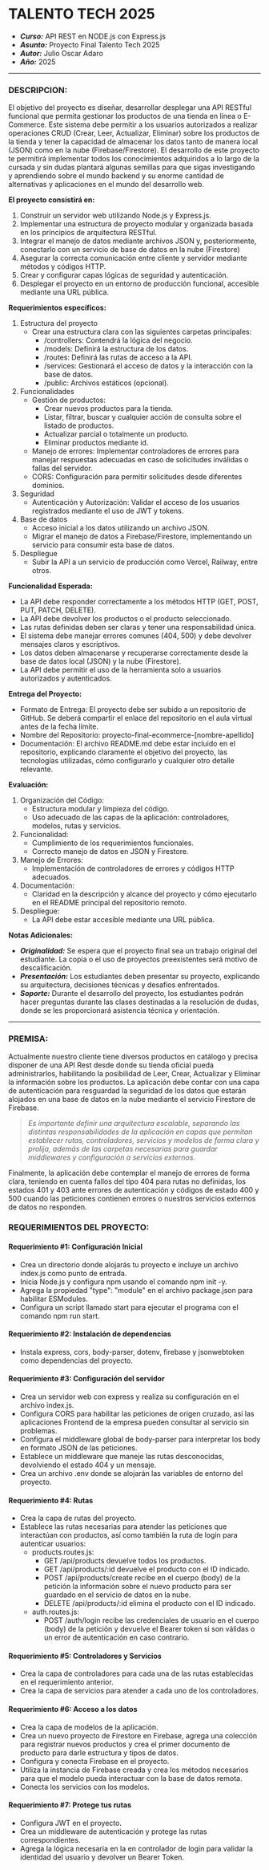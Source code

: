 # TALENTO TECH 2025 #
- ***Curso:*** API REST en NODE.js con Express.js
- ***Asunto:*** Proyecto Final Talento Tech 2025
- ***Autor:*** Julio Oscar Adaro
- ***Año:*** 2025
--------------------------------------------------
### DESCRIPCION: ###

El objetivo del proyecto es diseñar, desarrollar  desplegar una API RESTful funcional que permita gestionar los productos de una tienda en línea o E-Commerce. Este sistema debe permitir a los usuarios autorizados a realizar operaciones CRUD (Crear, Leer, Actualizar, Eliminar) sobre los productos de la tienda y tener la capacidad de almacenar los datos tanto de manera local (JSON) como en la nube (Firebase/Firestore). El desarrollo de este proyecto te permitirá implementar todos los conocimientos adquiridos a lo largo de la cursada y sin dudas plantará algunas semillas para que sigas investigando y aprendiendo sobre el mundo backend y su enorme cantidad de alternativas y aplicaciones en el mundo del desarrollo web.

**El proyecto consistirá en:**
1. Construir un servidor web utilizando Node.js y Express.js.
2. Implementar una estructura de proyecto modular y organizada basada en los principios de arquitectura RESTful.
3. Integrar el manejo de datos mediante archivos JSON y, posteriormente, conectarlo con un servicio de base de datos en la nube (Firestore)
4. Asegurar la correcta comunicación entre cliente y servidor mediante métodos y códigos HTTP.
5. Crear y configurar capas lógicas de seguridad y autenticación.
6. Desplegar el proyecto en un entorno de producción funcional, accesible mediante una URL pública.

**Requerimientos específicos:**
1. Estructura del proyecto
    - Crear una estructura clara con las siguientes carpetas principales:
        - /controllers: Contendrá la lógica del negocio.
        - /models: Definirá la estructura de los datos.
        - /routes: Definirá las rutas de acceso a la API.
        - /services: Gestionará el acceso de datos y la interacción con la base de datos.
        - /public: Archivos estáticos (opcional).
2. Funcionalidades
    - Gestión de productos:
        - Crear nuevos productos para la tienda.
        - Listar, filtrar, buscar y cualquier acción de consulta sobre el listado de productos.
        - Actualizar parcial o totalmente un producto.
        - Eliminar productos mediante id.
    - Manejo de errores: Implementar controladores de errores para manejar respuestas adecuadas en caso de solicitudes inválidas o fallas del servidor.
    - CORS: Configuración para permitir solicitudes desde diferentes dominios.
3. Seguridad
    - Autenticación y Autorización: Validar el acceso de los usuarios registrados mediante el uso de JWT y tokens.
4. Base de datos
    - Acceso inicial a los datos utilizando un archivo JSON.
    - Migrar el manejo de datos a Firebase/Firestore, implementando un servicio para consumir esta base de datos.
5. Despliegue
    - Subir la API a un servicio de producción como Vercel, Railway, entre otros.

**Funcionalidad Esperada:**
- La API debe responder correctamente a los métodos HTTP (GET, POST, PUT, PATCH, DELETE).
- La API debe devolver los productos o el producto seleccionado.
- Las rutas definidas deben ser claras y tener una responsabilidad única.
- El sistema debe manejar errores comunes (404, 500) y debe devolver mensajes claros y escriptivos.
- Los datos deben almacenarse y recuperarse correctamente desde la base de datos local (JSON) y la nube (Firestore).
- La API debe permitir el uso de la herramienta solo a usuarios autorizados y autenticados.

**Entrega del Proyecto:**
- Formato de Entrega: El proyecto debe ser subido a un repositorio de GitHub. Se deberá compartir el enlace del repositorio en el aula virtual antes de la fecha límite.
- Nombre del Repositorio: proyecto-final-ecommerce-[nombre-apellido]
- Documentación: El archivo README.md debe estar incluido en el repositorio, explicando claramente el objetivo del proyecto, las tecnologías utilizadas, cómo configurarlo y cualquier otro detalle relevante.

**Evaluación:**
1. Organización del Código:
    - Estructura modular y limpieza del código.
    - Uso adecuado de las capas de la aplicación: controladores, modelos, rutas y servicios.
2. Funcionalidad:
    - Cumplimiento de los requerimientos funcionales.
    - Correcto manejo de datos en JSON y Firestore.
3. Manejo de Errores:
    - Implementación de controladores de errores y códigos HTTP adecuados.
4. Documentación:
    - Claridad en la descripción y alcance del proyecto y cómo ejecutarlo en el README principal del repositorio remoto.
5. Despliegue:
    - La API debe estar accesible mediante una URL pública.

**Notas Adicionales:**
- ***Originalidad:*** Se espera que el proyecto final sea un trabajo original del estudiante. La copia o el uso de proyectos preexistentes será motivo de descalificación.
- ***Presentación:*** Los estudiantes deben presentar su proyecto, explicando su arquitectura, decisiones técnicas y desafíos enfrentados.
- ***Soporte:*** Durante el desarrollo del proyecto, los estudiantes podrán hacer preguntas durante las clases destinadas a la resolución de dudas, donde se les proporcionará asistencia técnica y orientación.

--------------------------------------------------

### PREMISA: ###

Actualmente nuestro cliente tiene diversos productos en catálogo y precisa disponer de una API Rest desde donde su tienda oficial pueda administrarlos, habilitando la posibilidad de Leer, Crear, Actualizar y Eliminar la información sobre los productos.
La aplicación debe contar con una capa de autenticación para resguardad la seguridad de los datos que estarán alojados en una base de datos en la nube mediante el servicio Firestore de Firebase.


> *Es importante definir una arquitectura escalable, separando las distintas responsabilidades de la aplicación en capas que permitan establecer rutas, controladores, servicios y modelos de forma clara y prolija, además de las carpetas necesarias para guardar middlewares y configuración a servicios externos.*


Finalmente, la aplicación debe contemplar el manejo de errores de forma clara, teniendo en cuenta fallos del tipo 404 para rutas no definidas, los estados 401 y 403 ante errores de autenticación y códigos de estado 400 y 500 cuando las peticiones contienen errores o nuestros servicios externos de datos no responden.

### REQUERIMIENTOS DEL PROYECTO: ###

#### Requerimiento #1: Configuración Inicial ####

- Crea un directorio donde alojarás tu proyecto e incluye un archivo index.js como punto de entrada.
- Inicia Node.js y configura npm usando el comando npm init -y.
- Agrega la propiedad "type": "module" en el archivo package.json para habilitar ESModules.
- Configura un script llamado start para ejecutar el programa con el comando npm run start.

#### Requerimiento #2: Instalación de dependencias ####

- Instala express, cors, body-parser, dotenv, firebase y jsonwebtoken como dependencias del proyecto.

#### Requerimiento #3: Configuración del servidor ####

- Crea un servidor web con express y realiza su configuración en el archivo index.js.
- Configura CORS para habilitar las peticiones de origen cruzado, así las aplicaciones Frontend de la empresa pueden consultar al servicio sin problemas.
- Configura el middleware global de body-parser para interpretar los body en formato JSON de las peticiones.
- Establece un middleware que maneje las rutas desconocidas, devolviendo el estado 404 y un mensaje.
- Crea un archivo .env donde se alojarán las variables de entorno del proyecto.

#### Requerimiento #4: Rutas ####

- Crea la capa de rutas del proyecto.
- Establece las rutas necesarias para atender las peticiones que interactúan con productos, así como también la ruta de login para autenticar usuarios:
    - products.routes.js:
        - GET /api/products devuelve todos los productos.
        - GET /api/products/:id devuelve el producto con el ID indicado.
        - POST /api/products/create recibe en el cuerpo (body) de la petición la información sobre el nuevo producto para ser guardado en el servicio de datos en la nube.
        - DELETE /api/products/:id elimina el producto con el ID indicado.
    - auth.routes.js:
        - POST /auth/login recibe las credenciales de usuario en el cuerpo (body) de la petición y devuelve el Bearer token si son válidas o un error de autenticación en caso contrario.

#### Requerimiento #5: Controladores y Servicios ####

- Crea la capa de controladores para cada una de las rutas establecidas en el requerimiento anterior.
- Crea la capa de servicios para atender a cada uno de los controladores.

#### Requerimiento #6: Acceso a los datos ####

- Crea la capa de modelos de la aplicación.
- Crea un nuevo proyecto de Firestore en Firebase, agrega una colección para registrar nuevos productos y crea el primer documento de producto para darle estructura y tipos de datos.
- Configura y conecta Firebase en el proyecto.
- Utiliza la instancia de Firebase creada y crea los métodos necesarios para que el modelo pueda interactuar con la base de datos remota.
- Conecta los servicios con los modelos.

#### Requerimiento #7: Protege tus rutas ####

- Configura JWT en el proyecto.
- Crea un middleware de autenticación y protege las rutas correspondientes.
- Agrega la lógica necesaria en la en controlador de login para validar la identidad del usuario y devolver un Bearer Token.
